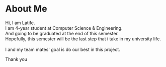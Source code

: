 # About Me #

Hi,
I am Latife. <br>
I am 4-year student at Computer Science & Engineering.<br>
And going to be graduated at the end of this semester.<br>
Hopefully, this semester will be the last step that i take in my university life.<br>
<br>
I and my team mates' goal is do our best in this project.<br>


Thank you